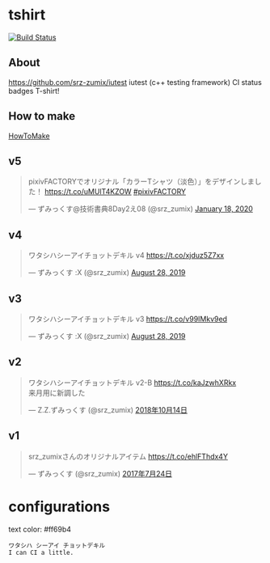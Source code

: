 # tshirt

[![Build Status](https://travis-ci.com/srz-zumix/tshirt.svg?branch=master)](https://travis-ci.com/srz-zumix/tshirt)

## About

https://github.com/srz-zumix/iutest
iutest (c++ testing framework) CI status badges T-shirt!

## How to make

[HowToMake](./docs/HowToMake.md)

## v5

<blockquote class="twitter-tweet"><p lang="ja" dir="ltr">pixivFACTORYでオリジナル「カラーTシャツ（淡色）」をデザインしました！ <a href="https://t.co/uMUlT4KZOW">https://t.co/uMUlT4KZOW</a> <a href="https://twitter.com/hashtag/pixivFACTORY?src=hash&amp;ref_src=twsrc%5Etfw">#pixivFACTORY</a></p>&mdash; ずみっくす@技術書典8Day2え08 (@srz_zumix) <a href="https://twitter.com/srz_zumix/status/1218521588817022976?ref_src=twsrc%5Etfw">January 18, 2020</a></blockquote> <script async src="https://platform.twitter.com/widgets.js" charset="utf-8"></script>


## v4

<blockquote class="twitter-tweet"><p lang="ja" dir="ltr">ワタシハシーアイチョットデキル v4 <a href="https://t.co/xjduz5Z7xx">https://t.co/xjduz5Z7xx</a></p>&mdash; ずみっくす :X (@srz_zumix) <a href="https://twitter.com/srz_zumix/status/1166514931610472450?ref_src=twsrc%5Etfw">August 28, 2019</a></blockquote> <script async src="https://platform.twitter.com/widgets.js" charset="utf-8"></script>

## v3

<blockquote class="twitter-tweet"><p lang="ja" dir="ltr">ワタシハシーアイチョットデキル v3 <a href="https://t.co/v99IMkv9ed">https://t.co/v99IMkv9ed</a></p>&mdash; ずみっくす :X (@srz_zumix) <a href="https://twitter.com/srz_zumix/status/1166514918482251777?ref_src=twsrc%5Etfw">August 28, 2019</a></blockquote> <script async src="https://platform.twitter.com/widgets.js" charset="utf-8"></script>

## v2

<blockquote class="twitter-tweet" data-lang="ja"><p lang="ja" dir="ltr">ワタシハシーアイチョットデキル v2-B <a href="https://t.co/kaJzwhXRkx">https://t.co/kaJzwhXRkx</a><br>来月用に新調した</p>&mdash; Z.Z.ずみっくす (@srz_zumix) <a href="https://twitter.com/srz_zumix/status/1051461553688477696?ref_src=twsrc%5Etfw">2018年10月14日</a></blockquote>
<!-- <script async src="https://platform.twitter.com/widgets.js" charset="utf-8"></script> -->

## v1

<blockquote class="twitter-tweet" data-lang="ja"><p lang="ja" dir="ltr">srz_zumixさんのオリジナルアイテム <a href="https://t.co/ehlFThdx4Y">https://t.co/ehlFThdx4Y</a></p>&mdash; ずみっくす (@srz_zumix) <a href="https://twitter.com/srz_zumix/status/889332375800299521">2017年7月24日</a></blockquote>
<!-- <script async src="https://platform.twitter.com/widgets.js" charset="utf-8"></script> -->

# configurations

text color: #ff69b4

```
ワタシハ シーアイ チョットデキル
I can CI a little.
```
